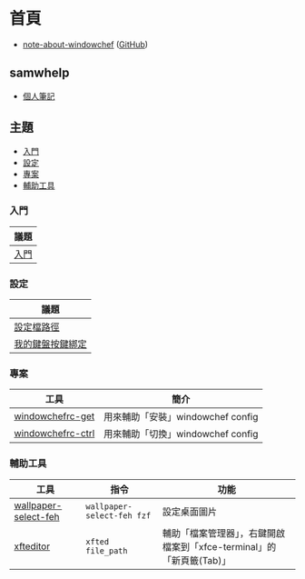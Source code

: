 
# 首頁

* [note-about-windowchef](https://samwhelp.github.io/note-about-windowchef/) ([GitHub](https://github.com/samwhelp/note-about-windowchef))


## samwhelp

* [個人筆記](https://samwhelp.github.io/book/)


## 主題

* [入門](#入門)
* [設定](#設定)
* [專案](#專案)
* [輔助工具](#輔助工具)

### 入門

| 議題 |
| --- |
| [入門](https://samwhelp.github.io/note-about-windowchef/read/start.html) |


### 設定

| 議題 |
| --- |
| [設定檔路徑](https://samwhelp.github.io/note-about-windowchef/read/config.html) |
| [我的鍵盤按鍵綁定](https://samwhelp.github.io/note-about-windowchef/read/config/keybind.html) |


### 專案

| 工具 | 簡介 |
| --- | --- |
| [windowchefrc-get](https://samwhelp.github.io/note-about-windowchef/read/project/windowchefrc-profile/windowchefrc-get.html) | 用來輔助「安裝」windowchef config |
| [windowchefrc-ctrl](https://samwhelp.github.io/note-about-windowchef/read/project/windowchefrc-profile/windowchefrc-ctrl.html) | 用來輔助「切換」windowchef config |


### 輔助工具

| 工具 | 指令 | 功能 |
| --- | --- | --- |
| [wallpaper-select-feh](https://samwhelp.github.io/note-about-fzf/read/project/wallpaper-select/wallpaper-select-feh) | `wallpaper-select-feh fzf` | 設定桌面圖片 |
| [xfteditor](https://samwhelp.github.io/tool-xfteditor/read/project/xfteditor/) | `xfted file_path` | 輔助「檔案管理器」，右鍵開啟檔案到「xfce-terminal」的「新頁籤(Tab)」 |

